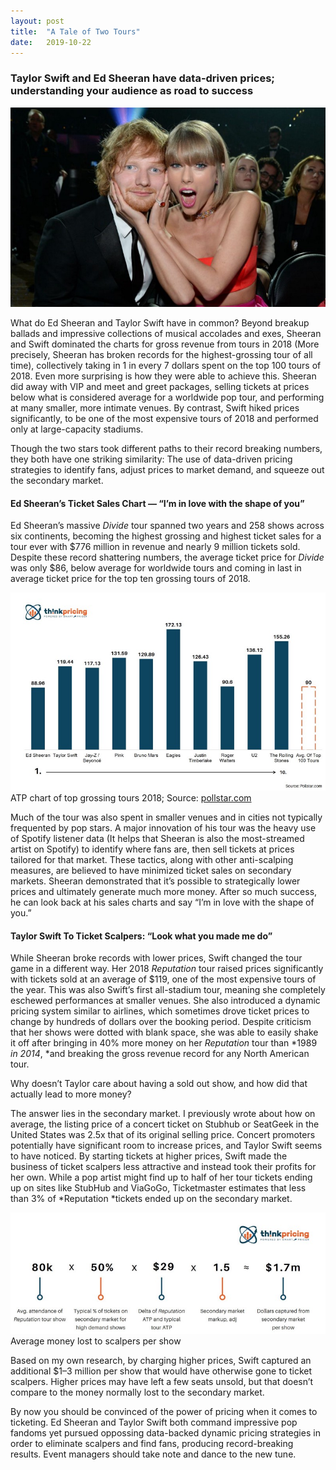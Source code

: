```yaml
---
layout:	post
title:	"A Tale of Two Tours"
date:	2019-10-22
---
```


### Taylor Swift and Ed Sheeran have data-driven prices; understanding your audience as road to success

![](/img/1*A1Wzgr1NLomqf86qjptP6g.jpeg)

What do Ed Sheeran and Taylor Swift have in common? Beyond breakup ballads and impressive collections of musical accolades and exes, Sheeran and Swift dominated the charts for gross revenue from tours in 2018 (More precisely, Sheeran has broken records for the highest-grossing tour of all time), collectively taking in 1 in every 7 dollars spent on the top 100 tours of 2018. Even more surprising is how they were able to achieve this. Sheeran did away with VIP and meet and greet packages, selling tickets at prices below what is considered average for a worldwide pop tour, and performing at many smaller, more intimate venues. By contrast, Swift hiked prices significantly, to be one of the most expensive tours of 2018 and performed only at large-capacity stadiums.

Though the two stars took different paths to their record breaking numbers, they both have one striking similarity: The use of data-driven pricing strategies to identify fans, adjust prices to market demand, and squeeze out the secondary market.
<!--more-->

#### Ed Sheeran’s Ticket Sales Chart — “I’m in love with the shape of you”

Ed Sheeran’s massive *Divide* tour spanned two years and 258 shows across six continents, becoming the highest grossing and highest ticket sales for a tour ever with \$776 million in revenue and nearly 9 million tickets sold. Despite these record shattering numbers, the average ticket price for *Divide* was only $86, below average for worldwide tours and coming in last in average ticket price for the top ten grossing tours of 2018.

![](/img/1*wYNWd_qOdP6Zo8loJ-wk7w.jpeg)
ATP chart of top grossing tours 2018; Source: [pollstar.com](https://www.pollstar.com/Chart/2018/12/2018YearEndTop100WorldwideTours_697.pdf)

Much of the tour was also spent in smaller venues and in cities not typically frequented by pop stars. A major innovation of his tour was the heavy use of Spotify listener data (It helps that Sheeran is also the most-streamed artist on Spotify) to identify where fans are, then sell tickets at prices tailored for that market. These tactics, along with other anti-scalping measures, are believed to have minimized ticket sales on secondary markets. Sheeran demonstrated that it’s possible to strategically lower prices and ultimately generate much more money. After so much success, he can look back at his sales charts and say “I’m in love with the shape of you.”

#### Taylor Swift To Ticket Scalpers: “Look what you made me do”

While Sheeran broke records with lower prices, Swift changed the tour game in a different way. Her 2018 *Reputation* tour raised prices significantly with tickets sold at an average of $119, one of the most expensive tours of the year. This was also Swift’s first all-stadium tour, meaning she completely eschewed performances at smaller venues. She also introduced a dynamic pricing system similar to airlines, which sometimes drove ticket prices to change by hundreds of dollars over the booking period. Despite criticism that her shows were dotted with blank space, she was able to easily shake it off after bringing in 40% more money on her *Reputation* tour than *1989 *in 2014*, *and breaking the gross revenue record for any North American tour.

Why doesn’t Taylor care about having a sold out show, and how did that actually lead to more money?

The answer lies in the secondary market. I previously wrote about how on average, the listing price of a concert ticket on Stubhub or SeatGeek in the United States was 2.5x that of its original selling price. Concert promoters potentially have significant room to increase prices, and Taylor Swift seems to have noticed. By starting tickets at higher prices, Swift made the business of ticket scalpers less attractive and instead took their profits for her own. While a pop artist might find up to half of her tour tickets ending up on sites like StubHub and ViaGoGo, Ticketmaster estimates that less than 3% of *Reputation *tickets ended up on the secondary market.

![](/img/1*_RkrZMeZyJ0Y3Fi5nKSYqw.jpeg)
Average money lost to scalpers per show

Based on my own research, by charging higher prices, Swift captured an additional $1–3 million per show that would have otherwise gone to ticket scalpers. Higher prices may have left a few seats unsold, but that doesn’t compare to the money normally lost to the secondary market.

By now you should be convinced of the power of pricing when it comes to ticketing. Ed Sheeran and Taylor Swift both command impressive pop fandoms yet pursued oppossing data-backed dynamic pricing strategies in order to eliminate scalpers and find fans, producing record-breaking results. Event managers should take note and dance to the new tune.
  